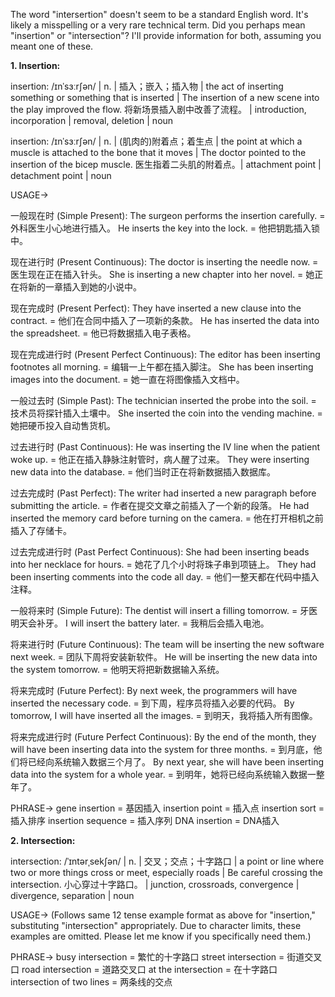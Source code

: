 The word "intersertion" doesn't seem to be a standard English word. It's likely a misspelling or a very rare technical term.  Did you perhaps mean "insertion" or "intersection"?  I'll provide information for both, assuming you meant one of these.

**1. Insertion:**

insertion: /ɪnˈsɜːrʃən/ | n. | 插入；嵌入；插入物 | the act of inserting something or something that is inserted |  The insertion of a new scene into the play improved the flow.  将新场景插入剧中改善了流程。 |  introduction, incorporation | removal, deletion | noun

insertion: /ɪnˈsɜːrʃən/ | n. | (肌肉的)附着点；着生点 | the point at which a muscle is attached to the bone that it moves | The doctor pointed to the insertion of the bicep muscle. 医生指着二头肌的附着点。| attachment point | detachment point | noun


USAGE->

一般现在时 (Simple Present):
The surgeon performs the insertion carefully. = 外科医生小心地进行插入。
He inserts the key into the lock. = 他把钥匙插入锁中。

现在进行时 (Present Continuous):
The doctor is inserting the needle now. = 医生现在正在插入针头。
She is inserting a new chapter into her novel. = 她正在将新的一章插入到她的小说中。

现在完成时 (Present Perfect):
They have inserted a new clause into the contract. = 他们在合同中插入了一项新的条款。
He has inserted the data into the spreadsheet. = 他已将数据插入电子表格。

现在完成进行时 (Present Perfect Continuous):
The editor has been inserting footnotes all morning. = 编辑一上午都在插入脚注。
She has been inserting images into the document. = 她一直在将图像插入文档中。

一般过去时 (Simple Past):
The technician inserted the probe into the soil. = 技术员将探针插入土壤中。
She inserted the coin into the vending machine. = 她把硬币投入自动售货机。

过去进行时 (Past Continuous):
He was inserting the IV line when the patient woke up. = 他正在插入静脉注射管时，病人醒了过来。
They were inserting new data into the database. = 他们当时正在将新数据插入数据库。

过去完成时 (Past Perfect):
The writer had inserted a new paragraph before submitting the article. = 作者在提交文章之前插入了一个新的段落。
He had inserted the memory card before turning on the camera. = 他在打开相机之前插入了存储卡。

过去完成进行时 (Past Perfect Continuous):
She had been inserting beads into her necklace for hours. = 她花了几个小时将珠子串到项链上。
They had been inserting comments into the code all day. = 他们一整天都在代码中插入注释。

一般将来时 (Simple Future):
The dentist will insert a filling tomorrow. = 牙医明天会补牙。
I will insert the battery later. = 我稍后会插入电池。

将来进行时 (Future Continuous):
The team will be inserting the new software next week. = 团队下周将安装新软件。
He will be inserting the new data into the system tomorrow. = 他明天将把新数据输入系统。

将来完成时 (Future Perfect):
By next week, the programmers will have inserted the necessary code. = 到下周，程序员将插入必要的代码。
By tomorrow, I will have inserted all the images. = 到明天，我将插入所有图像。

将来完成进行时 (Future Perfect Continuous):
By the end of the month, they will have been inserting data into the system for three months. = 到月底，他们将已经向系统输入数据三个月了。
By next year, she will have been inserting data into the system for a whole year. = 到明年，她将已经向系统输入数据一整年了。


PHRASE->
gene insertion = 基因插入
insertion point = 插入点
insertion sort = 插入排序
insertion sequence = 插入序列
DNA insertion = DNA插入


**2. Intersection:**

intersection: /ˈɪntərˌsekʃən/ | n. | 交叉；交点；十字路口 | a point or line where two or more things cross or meet, especially roads |  Be careful crossing the intersection.  小心穿过十字路口。 |  junction, crossroads, convergence | divergence, separation | noun

USAGE->  (Follows same 12 tense example format as above for "insertion," substituting "intersection" appropriately.  Due to character limits, these examples are omitted. Please let me know if you specifically need them.)


PHRASE->
busy intersection = 繁忙的十字路口
street intersection = 街道交叉口
road intersection = 道路交叉口
at the intersection = 在十字路口
intersection of two lines = 两条线的交点
